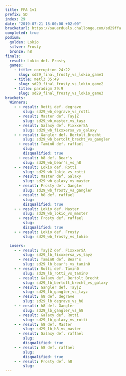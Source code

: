 ```yaml
---
title: FFA 1v1
prefix: SD
index: 29
date: "2019-07-21 18:00:00 +02:00"
bracketurl: https://sauerduels.challonge.com/sd29ffa
completed: true
podium:
  golden: Lokio
  silver: Frosty
  bronze: h8
finals:
  result: Lokio def. Frosty
  games:
    - title: corruption 24:22
      slug: sd29_final_frosty_vs_lokio_game1
    - title: metl3 35:49
      slug: sd29_final_frosty_vs_lokio_game2
    - title: paradigm 29:9
      slug: sd29_final_frosty_vs_lokio_game3
brackets:
  Winners:
    - - result: Rotti def. degrave
        slug: sd29_wb_degrave_vs_rotti
      - result: Master def. Tay|Z
        slug: sd29_wb_master_vs_tayz
      - result: Galaxy def. FixxxerSA
        slug: sd29_wb_fixxxersa_vs_galaxy
    - - result: Gangler def. Bertolt_Brecht
        slug: sd29_wb_bertolt_brecht_vs_gangler
      - result: Tamin0 def. raffael
        slug:
        disqualified: true
      - result: h8 def. Bear's
        slug: sd29_wb_bear's_vs_h8
    - - result: Lokio def. Rotti
        slug: sd29_wb_lokio_vs_rotti
      - result: Master def. Galaxy
        slug: sd29_wb_galaxy_vs_master
      - result: Frosty def. Gangler
        slug: sd29_wb_frosty_vs_gangler
      - result: h8 def. raffael
        slug:
        disqualified: true
    - - result: Lokio def. Master
        slug: sd29_wb_lokio_vs_master
      - result: Frosty def. raffael
        slug:
        disqualified: true
    - - result: Lokio def. Frosty
        slug: sd29_wb_frosty_vs_lokio

  Losers:
    - - result: Tay|Z def. FixxxerSA
        slug: sd29_lb_fixxxersa_vs_tayz
      - result: Tamin0 def. Bear's
        slug: sd29_lb_bear's_vs_tamin0
    - - result: Rotti def. Tamin0
        slug: sd29_lb_rotti_vs_tamin0
      - result: Galaxy def. Bertolt_Brecht
        slug: sd29_lb_bertolt_brecht_vs_galaxy
      - result: Gangler def. Tay|Z
        slug: sd29_lb_gangler_vs_tayz
      - result: h8 def. degrave
        slug: sd29_lb_degrave_vs_h8
    - - result: h8 def. Gangler
        slug: sd29_lb_gangler_vs_h8
      - result: Galaxy def. Rotti
        slug: sd29_lb_galaxy_vs_rotti
    - - result: h8 def. Master
        slug: sd29_lb_h8_vs_master
      - result: Galaxy def. raffael
        slug:
        disqualified: true
    - - result: h8 def. raffael
        slug:
        disqualified: true
    - - result: Frosty def. h8
        slug:
---
```

